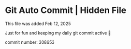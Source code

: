 # Git Auto Commit | Hidden File

This file was added Feb 12, 2025

Just for fun and keeping my daily git commit active 🤪

commit number: 308653
